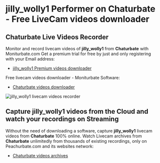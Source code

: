 # jilly_wolly1 Performer on Chaturbate - Free LiveCam videos downloader

## Chaturbate Live Videos Recorder

Monitor and record livecam videos of **jilly_wolly1** from **Chaturbate** with Moniturbate.com
Get a premium trial for free by just and only registering with your Email address:
* [jilly_wolly1 Premium videos downloader](https://moniturbate.com/request-demo-licence-key.html)

Free livecam videos downloader - Moniturbate Software:
* [Chaturbate videos downloader](https://moniturbate.com/moniturbate-download-software.html)

![jilly_wolly1 livecam videos recorder](https://peachurnet.com/templates/moniturbate-software.png)


## Capture jilly_wolly1 videos from the Cloud and watch your recordings on Streaming

Without the need of downloading a software, capture **jilly_wolly1** livecam videos from **Chaturbate** 100% online.
Watch Livecam archives from **Chaturbate** unlimitedly from thousands of existing recordings, only on Peachurbate.com and its websites network:
* [Chaturbate videos archives](https://peachurnet.com/)